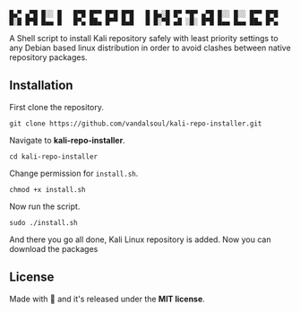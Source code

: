 
```
█▄▀ ▄▀█ █░░ █   █▀█ █▀▀ █▀█ █▀█   █ █▄░█ █▀ ▀█▀ ▄▀█ █░░ █░░ █▀▀ █▀█
█░█ █▀█ █▄▄ █   █▀▄ ██▄ █▀▀ █▄█   █ █░▀█ ▄█ ░█░ █▀█ █▄▄ █▄▄ ██▄ █▀▄
```

A Shell script to install Kali repository safely with least priority settings to any Debian based linux distribution in order to avoid clashes between native repository packages.

## Installation

First clone the repository.
```
git clone https://github.com/vandalsoul/kali-repo-installer.git
```
Navigate to **kali-repo-installer**.
```
cd kali-repo-installer
```
Change permission for `install.sh`.
```
chmod +x install.sh
```
Now run the script.
```
sudo ./install.sh
```
And there you go all done, Kali Linux repository is added. 
Now you can download the packages 

## License
Made with 💖 and it's released under the **MIT license**.
